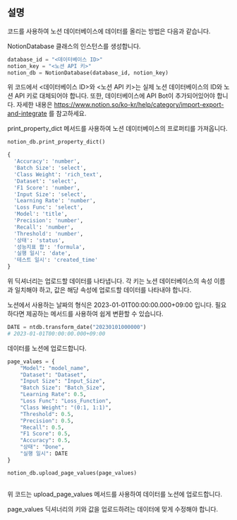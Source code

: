 설명
---

코드를 사용하여 노션 데이터베이스에 데이터를 올리는 방법은 다음과 같습니다.

NotionDatabase 클래스의 인스턴스를 생성합니다.

```python
database_id = "<데이터베이스 ID>"
notion_key = "<노션 API 키>"
notion_db = NotionDatabase(database_id, notion_key)
```

위 코드에서 <데이터베이스 ID>와 <노션 API 키>는 실제 노션 데이터베이스의 ID와 노션 API 키로 대체되어야 합니다. 또한, 데이터베이스에 API Bot이 추가되어있어야 합니다. 자세한 내용은 https://www.notion.so/ko-kr/help/category/import-export-and-integrate 를 참고하세요.

print_property_dict 메서드를 사용하여 노션 데이터베이스의 프로퍼티를 가져옵니다. 


```python
notion_db.print_property_dict()
```




```python
{
  'Accuracy': 'number',
  'Batch Size': 'select',
  'Class Weight': 'rich_text',
  'Dataset': 'select',
  'F1 Score': 'number',
  'Input Size': 'select',
  'Learning Rate': 'number',
  'Loss Func': 'select',
  'Model': 'title',
  'Precision': 'number',
  'Recall': 'number',
  'Threshold': 'number',
  '상태': 'status',
  '성능지표 합': 'formula',
  '실행 일시': 'date',
  '테스트 일시': 'created_time'
}
```

위 딕셔너리는 업로드할 데이터를 나타냅니다. 각 키는 노션 데이터베이스의 속성 이름과 일치해야 하고, 값은 해당 속성에 업로드할 데이터를 나타내야 합니다.

노션에서 사용하는 날짜의 형식은 2023-01-01T00:00:00.000+09:00 입니다. 필요하다면 제공하는 메서드를 사용하여 쉽게 변환할 수 있습니다.


```python
DATE = ntdb.transform_date("20230101000000")
# 2023-01-01T00:00:00.000+09:00
```

데이터를 노션에 업로드합니다.




```python
page_values = {
    "Model": "model_name",
    "Dataset": "Dataset",
    "Input Size": "Input_Size",
    "Batch Size": "Batch_Size",
    "Learning Rate": 0.5,
    "Loss Func": "Loss_Function",
    "Class Weight": "(0:1, 1:1)",
    "Threshold": 0.5,
    "Precision": 0.5,
    "Recall": 0.5,
    "F1 Score": 0.5,
    "Accuracy": 0.5,
    "상태": "Done",
    "실행 일시": DATE
}

notion_db.upload_page_values(page_values)
    
```

위 코드는 upload_page_values 메서드를 사용하여 데이터를 노션에 업로드합니다.

page_values 딕셔너리의 키와 값을 업로드하려는 데이터에 맞게 수정해야 합니다.
